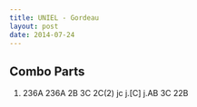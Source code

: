 ```yaml
---
title: UNIEL - Gordeau
layout: post
date: 2014-07-24
---
```


Combo Parts
----------

1. 236A 236A 2B 3C 2C(2) jc j.[C] j.AB 3C 22B